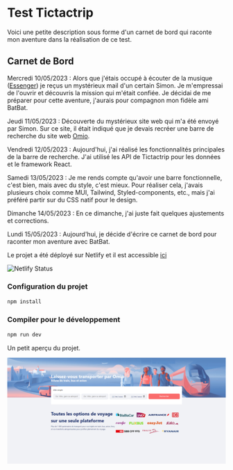 <div>
  <h1>Test Tictactrip</h1>
  <p>Voici une petite description sous forme d'un carnet de bord qui raconte mon aventure dans la réalisation de ce test.</p>
  <div>
    <h2>Carnet de Bord</h2>
    <p>Mercredi 10/05/2023 : Alors que j'étais occupé à écouter de la musique (<a href="https://www.youtube.com/@Essenger">Essenger</a>) je reçus un mystérieux mail d'un certain Simon. Je m'empressai de l'ouvrir et découvris la mission qui m'était confiée. Je décidai de me préparer pour cette aventure, j'aurais pour compagnon mon fidèle ami BatBat.</p>
    <p>Jeudi 11/05/2023 : Découverte du mystérieux site web qui m'a été envoyé par Simon. Sur ce site, il était indiqué que je devais recréer une barre de recherche du site web <a href="https://www.omio.fr/">Omio</a>.</p>
    <p>Vendredi 12/05/2023 : Aujourd'hui, j'ai réalisé les fonctionnalités principales de la barre de recherche. J'ai utilisé les API de Tictactrip pour les données et le framework React.</p>
    <p>Samedi 13/05/2023 : Je me rends compte qu'avoir une barre fonctionnelle, c'est bien, mais avec du style, c'est mieux. Pour réaliser cela, j'avais plusieurs choix comme MUI, Tailwind, Styled-components, etc., mais j'ai préféré partir sur du CSS natif pour le design.</p>
    <p>Dimanche 14/05/2023 : En ce dimanche, j'ai juste fait quelques ajustements et corrections.</p>
    <p>Lundi 15/05/2023 : Aujourd'hui, je décide d'écrire ce carnet de bord pour raconter mon aventure avec BatBat.</p>
  </div>
</div>
<p>Le projet a été déployé sur Netlify et il est accessible <a href="https://test-tictactrip.netlify.app/">ici</a></p> 

![Netlify Status](https://api.netlify.com/api/v1/badges/d94c80f2-6400-4596-9bfb-8950d5121a0f/deploy-status)

### Configuration du projet
```sh
npm install
```
### Compiler pour le développement
```sh
npm run dev
```
<p>Un petit aperçu du projet.</p>

![alt text](/public/test-tictactrip.PNG)

